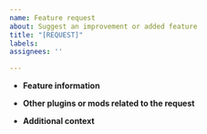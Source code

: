```yaml
---
name: Feature request
about: Suggest an improvement or added feature
title: "[REQUEST]"
labels:
assignees: ''

---
```

<!-- Before creating a feature request, make sure you are using the latest Griefdefender(https://www.spigotmc.org/resources/griefdefender.68900/) and that it isn't already implemented. -->

- **Feature information**
<!-- A clear and concise description of what the improvement or feature entails -->


- **Other plugins or mods related to the request**
<!-- Links to any other plugins or mods that relate to the feature request. If it has an API, link to that as well. -->


- **Additional context**
<!-- Add any other context or screenshots that help depict what the feature would be like here -->
